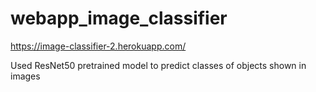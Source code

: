 # webapp_image_classifier
https://image-classifier-2.herokuapp.com/


Used ResNet50 pretrained model to predict classes of objects shown in images
